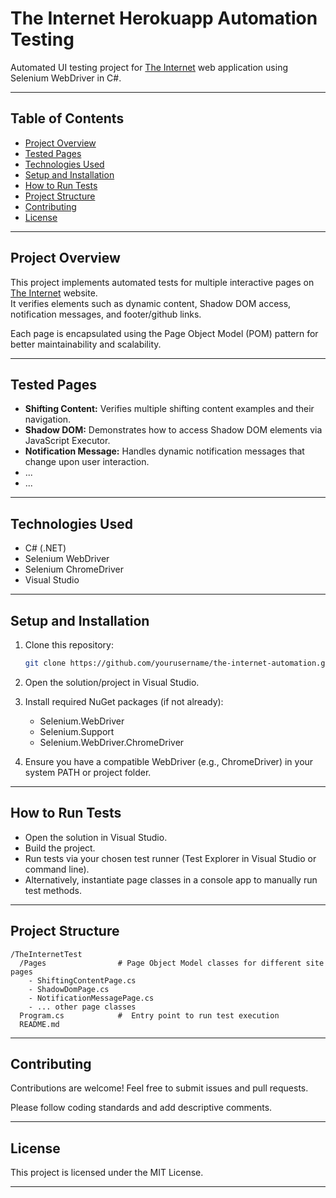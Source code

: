 # The Internet Herokuapp Automation Testing

Automated UI testing project for [The Internet](https://the-internet.herokuapp.com) web application using Selenium WebDriver in C#.

---

## Table of Contents

- [Project Overview](#project-overview)
- [Tested Pages](#tested-pages)
- [Technologies Used](#technologies-used)
- [Setup and Installation](#setup-and-installation)
- [How to Run Tests](#how-to-run-tests)
- [Project Structure](#project-structure)
- [Contributing](#contributing)
- [License](#license)

---

## Project Overview

This project implements automated tests for multiple interactive pages on [The Internet](https://the-internet.herokuapp.com) website.  
It verifies elements such as dynamic content, Shadow DOM access, notification messages, and footer/github links.

Each page is encapsulated using the Page Object Model (POM) pattern for better maintainability and scalability.

---

## Tested Pages

- **Shifting Content:** Verifies multiple shifting content examples and their navigation.
- **Shadow DOM:** Demonstrates how to access Shadow DOM elements via JavaScript Executor.
- **Notification Message:** Handles dynamic notification messages that change upon user interaction.
- ...
- ...

---

## Technologies Used

- C# (.NET)
- Selenium WebDriver
- Selenium ChromeDriver
- Visual Studio

---

## Setup and Installation

1. Clone this repository:

   ```bash
   git clone https://github.com/yourusername/the-internet-automation.git
   ```

2. Open the solution/project in Visual Studio.

3. Install required NuGet packages (if not already):

   - Selenium.WebDriver
   - Selenium.Support
   - Selenium.WebDriver.ChromeDriver

4. Ensure you have a compatible WebDriver (e.g., ChromeDriver) in your system PATH or project folder.

---

## How to Run Tests

- Open the solution in Visual Studio.
- Build the project.
- Run tests via your chosen test runner (Test Explorer in Visual Studio or command line).
- Alternatively, instantiate page classes in a console app to manually run test methods.

---

## Project Structure

```
/TheInternetTest
  /Pages                # Page Object Model classes for different site pages
    - ShiftingContentPage.cs
    - ShadowDomPage.cs
    - NotificationMessagePage.cs
    - ... other page classes
  Program.cs            #  Entry point to run test execution
  README.md
```

---

## Contributing

Contributions are welcome! Feel free to submit issues and pull requests.

Please follow coding standards and add descriptive comments.

---

## License

This project is licensed under the MIT License.

---
